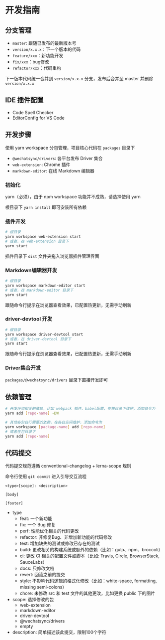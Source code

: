 # 开发指南
## 分支管理

- `master`: 跟随已发布的最新版本号
- `version/x.x.x`：下一个版本的代码
- `feature/xxx`：新功能开发
- `fix/xxx`：bug修改
- `refactor/xxx`：代码重构

下一版本代码统一合并到 `version/x.x.x` 分支，发布后合并至 master 并删除 `version/x.x.x`


## IDE 插件配置

- Code Spell Checker
- EditorConfig for VS Code
## 开发步骤

使用 yarn workspace 分包管理，项目核心代码在 `packages` 目录下
- `@wechatsync/drivers`: 各平台发布 Driver 集合
- `web-extension`: Chrome 插件
- `markdown-editor`: 在线 Markdown 编辑器

### 初始化

yarn（必须），由于 npm workspace 功能并不成熟，请选择使用 yarn

根目录下 `yarn install` 即可安装所有依赖

### 插件开发

``` bash
# 根目录
yarn workspace web-extension start
# 或者，在 web-extension 目录下
yarn start
```

插件目录下 `dist` 文件夹拖入浏览器插件管理界面

### Markdown编辑器开发
``` bash
# 根目录
yarn workspace markdown-editor start
# 或者，在 markdown-editor 目录下
yarn start
```
跟随命令行提示在浏览器查看效果，已配置热更新，无需手动刷新

### driver-devtool 开发
``` bash
# 根目录
yarn workspace driver-devtool start
# 或者，在 driver-devtool 目录下
yarn start
```
跟随命令行提示在浏览器查看效果，已配置热更新，无需手动刷新

### Driver集合开发

`packages/@wechatsync/drivers` 目录下直接开发即可

## 依赖管理

``` bash
# 开发环境相关的依赖，比如 webpack 插件、babel配置，在根目录下维护，添加命令为
yarn add [repo-name] -DW

# 其他各包自行需要的依赖，在各自空间维护，添加命令为
yarn workspace [package-name] add [repo-name]
# 或者在包目录下
yarn add [repo-name]
```

## 代码提交

代码提交规范遵循 conventional-changelog + lerna-scope 规则

命令行使用 `git commit` 进入引导交互流程

```
<type>[scope]: <description>

[body]

[footer]
```

- type
  - feat: 一个新功能
  - fix: 一个 Bug 修复
  - perf: 性能优化相关的代码更改
  - refactor: 非修复Bug、非增加新功能的代码修改
  - test: 增加缺失的测试或修改已存在的测试
  - build: 更改相关的构建系统或额外的依赖（比如：gulp、npm、broccoli）
  - ci: 更改 CI 相关的配置文件或脚本（比如: Travis, Circle, BrowserStack, SauceLabs）
  - docs: 只修改文档
  - revert: 回滚之前的提交
  - style: 不影响代码逻辑的格式化修改（比如：white-space, formatting, missing semi-colons）
  - chore: 未修改 src 和 test 文件的其他更改，比如更换 public 下的图片
- scope: 选择修改的包
  - web-extension
  - markdown-editor
  - driver-devtool
  - @wechatsync/drivers
  - empty
- description: 简单描述该此提交，限制100个字符